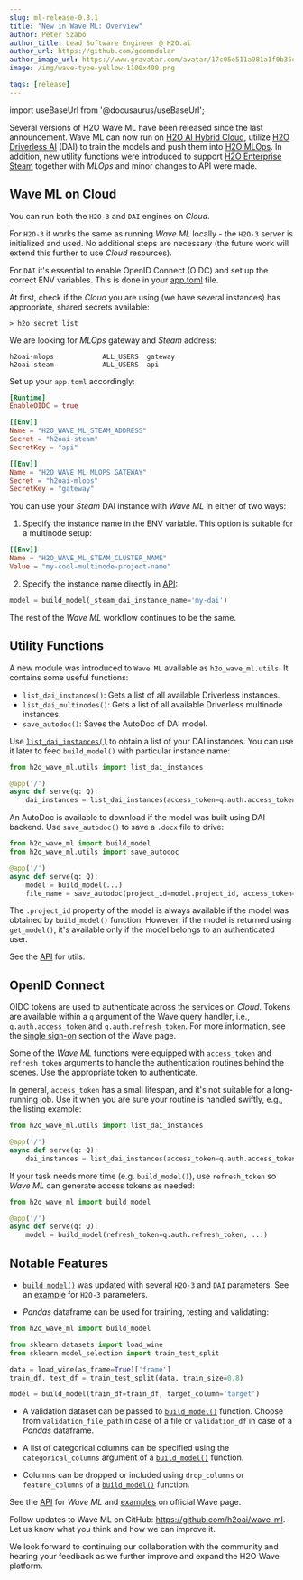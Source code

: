 ```yaml
---
slug: ml-release-0.8.1
title: "New in Wave ML: Overview"
author: Peter Szabó
author_title: Lead Software Engineer @ H2O.ai
author_url: https://github.com/geomodular
author_image_url: https://www.gravatar.com/avatar/17c05e511a981a1f0b35eb8d4648947c
image: /img/wave-type-yellow-1100x400.png

tags: [release]
---
```


import useBaseUrl from '@docusaurus/useBaseUrl';

Several versions of H2O Wave ML have been released since the last announcement. Wave ML can now run on [H2O AI Hybrid Cloud](https://www.h2o.ai/hybrid-cloud/), utilize [H2O Driverless AI](https://www.h2o.ai/products/h2o-driverless-ai/) (DAI) to train the models and push them into [H2O MLOps](https://www.h2o.ai/resources/product-brief/h2o-mlops/). In addition, new utility functions were introduced to support [H2O Enterprise Steam](https://enterprise-steam.s3.amazonaws.com/release/1.8.6/index.html) together with *MLOps* and minor changes to API were made.

<!--truncate-->

## Wave ML on Cloud

You can run both the `H2O-3` and `DAI` engines on *Cloud*.

For `H2O-3` it works the same as running *Wave ML* locally - the `H2O-3` server is initialized and used. No additional steps are necessary (the future work will extend this further to use *Cloud* resources).

For `DAI` it's essential to enable OpenID Connect (OIDC) and set up the correct ENV variables. This is done in your [app.toml](https://h2oai.github.io/h2o-ai-cloud/docs/userguide/developer-guide#apptoml) file.

At first, check if the *Cloud* you are using (we have several instances) has appropriate, shared secrets available:

```shell
> h2o secret list
```

We are looking for *MLOps* gateway and *Steam* address:
```shell
h2oai-mlops            ALL_USERS  gateway
h2oai-steam            ALL_USERS  api
```

Set up your `app.toml` accordingly:

```toml
[Runtime]
EnableOIDC = true

[[Env]]
Name = "H2O_WAVE_ML_STEAM_ADDRESS"
Secret = "h2oai-steam"
SecretKey = "api"

[[Env]]
Name = "H2O_WAVE_ML_MLOPS_GATEWAY"
Secret = "h2oai-mlops"
SecretKey = "gateway"
```

You can use your *Steam* DAI instance with *Wave ML* in either of two ways:
1. Specify the instance name in the ENV variable. This option is suitable for a multinode setup:
   
```toml
[[Env]]
Name = "H2O_WAVE_ML_STEAM_CLUSTER_NAME"
Value = "my-cool-multinode-project-name"
```

2. Specify the instance name directly in [API](https://wave.h2o.ai/docs/api/h2o_wave_ml/ml#build_model):

```py
model = build_model(_steam_dai_instance_name='my-dai')
```

The rest of the *Wave ML* workflow continues to be the same.


## Utility Functions

A new module was introduced to `Wave ML` available as `h2o_wave_ml.utils`. It contains some useful functions:

- `list_dai_instances()`: Gets a list of all available Driverless instances.
- `list_dai_multinodes()`: Gets a list of all available Driverless multinode instances.
- `save_autodoc()`: Saves the AutoDoc of DAI model.

Use [`list_dai_instances()`](https://wave.h2o.ai/docs/api/h2o_wave_ml/utils#list_dai_instances) to obtain a list of your DAI instances. You can use it later to feed `build_model()` with particular instance name:

```py {5}
from h2o_wave_ml.utils import list_dai_instances

@app('/')
async def serve(q: Q):
    dai_instances = list_dai_instances(access_token=q.auth.access_token)
```

An AutoDoc is available to download if the model was built using DAI backend. Use `save_autodoc()` to save a `.docx` file to drive:

```py {7}
from h2o_wave_ml import build_model
from h2o_wave_ml.utils import save_autodoc

@app('/')
async def serve(q: Q):
    model = build_model(...)
    file_name = save_autodoc(project_id=model.project_id, access_token=q.auth.access_token)
```

The `.project_id` property of the model is always available if the model was obtained by `build_model()` function. However, if the model is returned using `get_model()`, it's available only if the model belongs to an authenticated user.

See the [API](https://wave.h2o.ai/docs/api/h2o_wave_ml/utils) for utils.


## OpenID Connect

OIDC tokens are used to authenticate across the services on *Cloud*. Tokens are available within a `q` argument of the Wave query handler, i.e., `q.auth.access_token` and `q.auth.refresh_token`. For more information, see the [single sign-on](https://wave.h2o.ai/docs/security#single-sign-on) section of the Wave page.

Some of the *Wave ML* functions were equipped with `access_token` and `refresh_token` arguments to handle the authentication routines behind the scenes. Use the appropriate token to authenticate.

In general, `access_token` has a small lifespan, and it's not suitable for a long-running job. Use it when you are sure your routine is handled swiftly, e.g., the listing example:

```py {5}
from h2o_wave_ml.utils import list_dai_instances

@app('/')
async def serve(q: Q):
    dai_instances = list_dai_instances(access_token=q.auth.access_token)
```

If your task needs more time (e.g. `build_model()`), use `refresh_token` so *Wave ML* can generate access tokens as needed:

```py {5}
from h2o_wave_ml import build_model

@app('/')
async def serve(q: Q):
    model = build_model(refresh_token=q.auth.refresh_token, ...)
```

## Notable Features

- [`build_model()`](https://wave.h2o.ai/docs/api/h2o_wave_ml/ml#build_model) was updated with several `H2O-3` and `DAI` parameters. See an [example](https://wave.h2o.ai/docs/examples/ml-h2o-parameters) for `H2O-3` parameters.

- *Pandas* dataframe can be used for training, testing and validating:
```py {9}
from h2o_wave_ml import build_model

from sklearn.datasets import load_wine
from sklearn.model_selection import train_test_split

data = load_wine(as_frame=True)['frame']
train_df, test_df = train_test_split(data, train_size=0.8)

model = build_model(train_df=train_df, target_column='target')
```

- A validation dataset can be passed to [`build_model()`](https://wave.h2o.ai/docs/api/h2o_wave_ml/ml#build_model) function. Choose from `validation_file_path` in case of a file or `validation_df` in case of a *Pandas* dataframe.

- A list of categorical columns can be specified using the `categorical_columns` argument of a [`build_model()`](https://wave.h2o.ai/docs/api/h2o_wave_ml/ml#build_model) function.

- Columns can be dropped or included using `drop_columns` or `feature_columns` of a [`build_model()`](https://wave.h2o.ai/docs/api/h2o_wave_ml/ml#build_model) function.

See the [API](https://wave.h2o.ai/docs/api/h2o_wave_ml/index) for *Wave ML* and [examples](https://wave.h2o.ai/docs/examples/ml-h2o) on official Wave page.

Follow updates to Wave ML on GitHub: https://github.com/h2oai/wave-ml. Let us know what you think and how we can improve it.

We look forward to continuing our collaboration with the community and hearing your feedback as we further improve and expand the H2O Wave platform.